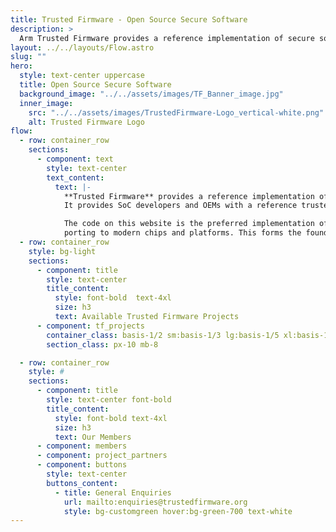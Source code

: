 ```yaml
---
title: Trusted Firmware - Open Source Secure Software
description: >
  Arm Trusted Firmware provides a reference implementation of secure software for Armv8-A, Armv9-A and Armv8-M. It provides SoC developers and OEMs with a reference trusted code base complying with the relevant Arm specifications.
layout: ../../layouts/Flow.astro
slug: ""
hero:
  style: text-center uppercase
  title: Open Source Secure Software
  background_image: "../../assets/images/TF_Banner_image.jpg"
  inner_image:
    src: "../../assets/images/TrustedFirmware-Logo_vertical-white.png"
    alt: Trusted Firmware Logo
flow:
  - row: container_row
    sections:
      - component: text
        style: text-center
        text_content:
          text: |-
            **Trusted Firmware** provides a reference implementation of secure software for **Armv8-A**, **Armv9-A** and **Armv8-M**.
            It provides SoC developers and OEMs with a reference trusted code base complying with the relevant Arm specifications.

            The code on this website is the preferred implementation of Arm specifications, allowing quick and easy
            porting to modern chips and platforms. This forms the foundations of a **Trusted Execution Environment (TEE)** on application processors, or the **Secure Processing Environment (SPE)** of microcontrollers.
  - row: container_row
    style: bg-light
    sections:
      - component: title
        style: text-center
        title_content:
          style: font-bold  text-4xl
          size: h3
          text: Available Trusted Firmware Projects
      - component: tf_projects
        container_class: basis-1/2 sm:basis-1/3 lg:basis-1/5 xl:basis-1/6
        section_class: px-10 mb-8

  - row: container_row
    style: #
    sections:
      - component: title
        style: text-center font-bold
        title_content:
          style: font-bold text-4xl
          size: h3
          text: Our Members
      - component: members
      - component: project_partners
      - component: buttons
        style: text-center
        buttons_content:
          - title: General Enquiries
            url: mailto:enquiries@trustedfirmware.org
            style: bg-customgreen hover:bg-green-700 text-white
---
```

